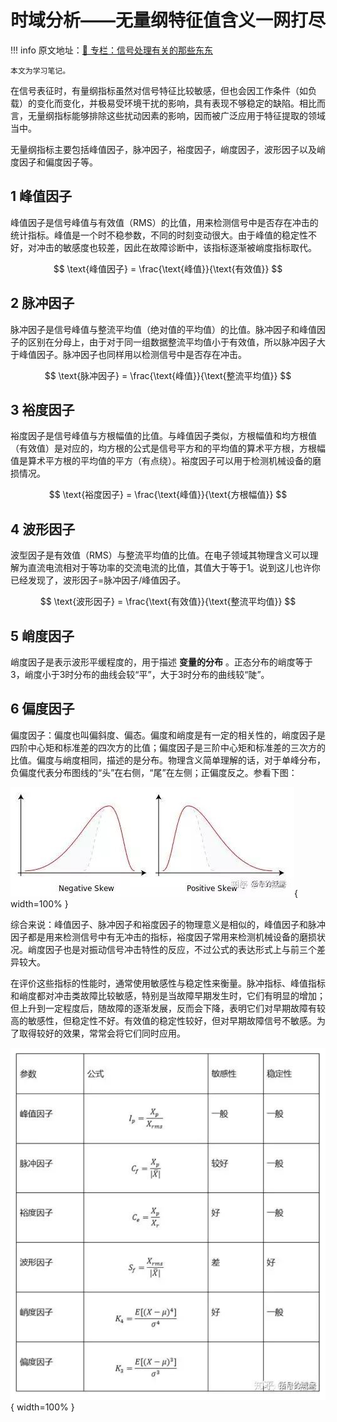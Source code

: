 # 时域分析——无量纲特征值含义一网打尽

!!! info
    原文地址：[🔗 专栏：信号处理有关的那些东东](https://zhuanlan.zhihu.com/p/138141521)

    本文为学习笔记。

在信号表征时，有量纲指标虽然对信号特征比较敏感，但也会因工作条件（如负载）的变化而变化，并极易受环境干扰的影响，具有表现不够稳定的缺陷。相比而言，无量纲指标能够排除这些扰动因素的影响，因而被广泛应用于特征提取的领域当中。

无量纲指标主要包括峰值因子，脉冲因子，裕度因子，峭度因子，波形因子以及峭度因子和偏度因子等。

## 1 峰值因子

峰值因子是信号峰值与有效值（RMS）的比值，用来检测信号中是否存在冲击的统计指标。峰值是一个时不稳参数，不同的时刻变动很大。由于峰值的稳定性不好，对冲击的敏感度也较差，因此在故障诊断中，该指标逐渐被峭度指标取代。

$$ \text{峰值因子} = \frac{\text{峰值}}{\text{有效值}} $$

## 2 脉冲因子

脉冲因子是信号峰值与整流平均值（绝对值的平均值）的比值。脉冲因子和峰值因子的区别在分母上，由于对于同一组数据整流平均值小于有效值，所以脉冲因子大于峰值因子。脉冲因子也同样用以检测信号中是否存在冲击。
 
$$ \text{脉冲因子} = \frac{\text{峰值}}{\text{整流平均值}} $$

## 3 裕度因子

裕度因子是信号峰值与方根幅值的比值。与峰值因子类似，方根幅值和均方根值（有效值）是对应的，均方根的公式是信号平方和的平均值的算术平方根，方根幅值是算术平方根的平均值的平方（有点绕）。裕度因子可以用于检测机械设备的磨损情况。

$$ \text{裕度因子} = \frac{\text{峰值}}{\text{方根幅值}} $$

## 4 波形因子

波型因子是有效值（RMS）与整流平均值的比值。在电子领域其物理含义可以理解为直流电流相对于等功率的交流电流的比值，其值大于等于1。说到这儿也许你已经发现了，波形因子=脉冲因子/峰值因子。

$$ \text{波形因子} = \frac{\text{有效值}}{\text{整流平均值}} $$

## 5 峭度因子

峭度因子是表示波形平缓程度的，用于描述 **变量的分布** 。正态分布的峭度等于3，峭度小于3时分布的曲线会较“平”，大于3时分布的曲线较“陡”。

## 6 偏度因子

偏度因子：偏度也叫偏斜度、偏态。偏度和峭度是有一定的相关性的，峭度因子是四阶中心矩和标准差的四次方的比值；偏度因子是三阶中心矩和标准差的三次方的比值。偏度与峭度相同，描述的是分布。物理含义简单理解的话，对于单峰分布，负偏度代表分布图线的“头”在右侧，“尾”在左侧；正偏度反之。参看下图：

![skewness](skew.jpg){ width=100% }

综合来说：峰值因子、脉冲因子和裕度因子的物理意义是相似的，峰值因子和脉冲因子都是用来检测信号中有无冲击的指标，裕度因子常用来检测机械设备的磨损状况。峭度因子也是对振动信号冲击特性的反应，不过公式的表达形式上与前三个差异较大。

在评价这些指标的性能时，通常使用敏感性与稳定性来衡量。脉冲指标、峰值指标和峭度都对冲击类故障比较敏感，特别是当故障早期发生时，它们有明显的增加；但上升到一定程度后，随故障的逐渐发展，反而会下降，表明它们对早期故障有较高的敏感性，但稳定性不好。有效值的稳定性较好，但对早期故障信号不敏感。为了取得较好的效果，常常会将它们同时应用。

![特征表-无量纲](feature-table-2.jpg){ width=100% }